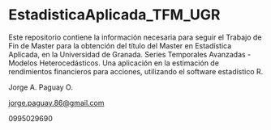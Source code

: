 # EstadisticaAplicada_TFM_UGR
Este repositorio contiene la información necesaria para seguir el Trabajo de Fin de Master para la obtención del título del Master en Estadística Aplicada, en la Universidad de Granada. Series Temporales Avanzadas - Modelos Heterocedásticos. Una aplicación en la estimación de rendimientos financieros para acciones, utilizando el software estadístico R.


Jorge A. Paguay O.

jorge.paguay.86@gmail.com

0995029690
